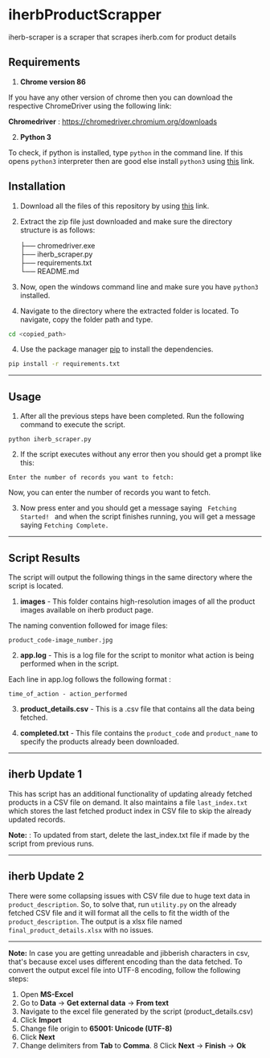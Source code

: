 # iherbProductScrapper

iherb-scraper is a scraper that scrapes iherb.com for product details 


## Requirements

1. **Chrome version 86**

If you have any other version of chrome then you can download the respective ChromeDriver using the following link:

**Chromedriver** : https://chromedriver.chromium.org/downloads

2. **Python 3** 	

To check, if python is installed, type <code>python</code> in the command line. If this opens <code>python3</code> interpreter then are good else install <code>python3</code> using [this](https://www.python.org/downloads/) link.

## Installation

1. Download all the files of this repository by using [this](https://github.com/itl-projects/iherbProductScrapper/archive/master.zip) link.

2. Extract the zip file just downloaded and make sure the directory structure is as follows:


    ├── chromedriver.exe               
    ├── iherb_scraper.py                                        
    ├── requirements.txt                  
    └── README.md

3. Now, open the windows command line and make sure you have <code>python3</code> installed. 


4. Navigate to the directory where the extracted folder is located. To navigate, copy the folder path and type.

```bash
cd <copied_path>
```

4. Use the package manager [pip](https://pip.pypa.io/en/stable/) to install the dependencies.

```bash
pip install -r requirements.txt
```

-------------------------------------------------------------------------------------------------------------------------------

## Usage

1. After all the previous steps have been completed. Run the following command to execute the script.

```
python iherb_scraper.py
```
2. If the script executes without any error then you should get a prompt like this:

```
Enter the number of records you want to fetch: 
```

Now, you can enter the number of records you want to fetch.

3. Now press enter and you should get a message saying <code> Fetching Started! </code> and when the script finishes running, you will get a message saying <code>Fetching Complete.</code>
-------------------------------------------------------------------------------------------------------------------------------

## Script Results

The script will output the following things in the same directory where the script is located.

1. **images** - This folder contains high-resolution images of all the product images available on iherb product page. 

The naming convention followed for image files:

``` 
product_code-image_number.jpg
```

2. **app.log** - This is a log file for the script to monitor what action is being performed when in the script. 

Each line in app.log follows the following format :

```
time_of_action - action_performed
```

3. **product_details.csv** - This is a .csv file that contains all the data being fetched. 

4. **completed.txt** - This file contains the <code>product_code</code> and <code>product_name</code> to specify the products already been downloaded.

<hr>

## iherb Update 1

This has script has an additional functionality of updating already fetched products in a CSV file on demand. It also maintains a file <code>last_index.txt</code> which stores the last fetched product index in CSV file to skip the already updated records. 

**Note:** : To updated from start, delete the last_index.txt file if made by the script from previous runs.

<hr>

## iherb Update 2

There were some collapsing issues with CSV file due to huge text data in <code>product_description</code>. So, to solve that, run <code>utility.py</code> on the already fetched CSV file and it will format all the cells to fit the width of the <code>product_description</code>. The output is a xlsx file named <code>final_product_details.xlsx</code> with no issues.

<hr>

**Note:**
In case you are getting unreadable and jibberish characters in csv, that's because excel uses different encoding than the data fetched. To convert the output excel file into UTF-8 encoding, follow the following steps:

1. Open **MS-Excel**
2. Go to **Data** -> **Get external data** -> **From text**
3. Navigate to the excel file generated by the script (product_details.csv) 
4. Click **Import**
5. Change file origin to **65001: Unicode (UTF-8)**
6. Click **Next**
7. Change delimiters from **Tab** to **Comma**.
8  Click **Next** -> **Finish** -> **Ok**
